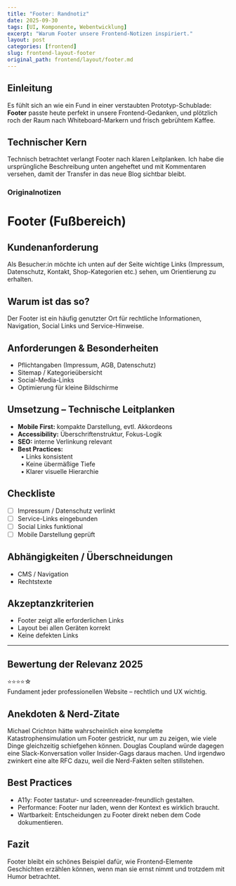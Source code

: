 ```yaml
---
title: "Footer: Randnotiz"
date: 2025-09-30
tags: [UI, Komponente, Webentwicklung]
excerpt: "Warum Footer unsere Frontend-Notizen inspiriert."
layout: post
categories: [frontend]
slug: frontend-layout-footer
original_path: frontend/layout/footer.md
---
```


## Einleitung
Es fühlt sich an wie ein Fund in einer verstaubten Prototyp-Schublade: **Footer** passte heute perfekt in unsere Frontend-Gedanken, und plötzlich roch der Raum nach Whiteboard-Markern und frisch gebrühtem Kaffee.

## Technischer Kern
Technisch betrachtet verlangt Footer nach klaren Leitplanken. Ich habe die ursprüngliche Beschreibung unten angeheftet und mit Kommentaren versehen, damit der Transfer in das neue Blog sichtbar bleibt.

### Originalnotizen
# Footer (Fußbereich)

## Kundenanforderung  
Als Besucher:in möchte ich unten auf der Seite wichtige Links (Impressum, Datenschutz, Kontakt, Shop-Kategorien etc.) sehen, um Orientierung zu erhalten.

## Warum ist das so?  
Der Footer ist ein häufig genutzter Ort für rechtliche Informationen, Navigation, Social Links und Service-Hinweise.

## Anforderungen & Besonderheiten  
- Pflichtangaben (Impressum, AGB, Datenschutz)  
- Sitemap / Kategorieübersicht  
- Social-Media-Links  
- Optimierung für kleine Bildschirme  

## Umsetzung – Technische Leitplanken  
- **Mobile First:** kompakte Darstellung, evtl. Akkordeons  
- **Accessibility:** Überschriftenstruktur, Fokus-Logik  
- **SEO:** interne Verlinkung relevant  
- **Best Practices:**  
 • Links konsistent  
 • Keine übermäßige Tiefe  
 • Klarer visuelle Hierarchie  

## Checkliste  
- [ ] Impressum / Datenschutz verlinkt  
- [ ] Service-Links eingebunden  
- [ ] Social Links funktional  
- [ ] Mobile Darstellung geprüft  

## Abhängigkeiten / Überschneidungen  
- CMS / Navigation  
- Rechtstexte  

## Akzeptanzkriterien  
- Footer zeigt alle erforderlichen Links  
- Layout bei allen Geräten korrekt  
- Keine defekten Links  

---

## Bewertung der Relevanz 2025  
⭐⭐⭐⭐☆  
Fundament jeder professionellen Website – rechtlich und UX wichtig.

## Anekdoten & Nerd-Zitate
Michael Crichton hätte wahrscheinlich eine komplette Katastrophensimulation um Footer gestrickt, nur um zu zeigen, wie viele Dinge gleichzeitig schiefgehen können. Douglas Coupland würde dagegen eine Slack-Konversation voller Insider-Gags daraus machen. Und irgendwo zwinkert eine alte RFC dazu, weil die Nerd-Fakten selten stillstehen.

## Best Practices
- A11y: Footer tastatur- und screenreader-freundlich gestalten.
- Performance: Footer nur laden, wenn der Kontext es wirklich braucht.
- Wartbarkeit: Entscheidungen zu Footer direkt neben dem Code dokumentieren.

## Fazit
Footer bleibt ein schönes Beispiel dafür, wie Frontend-Elemente Geschichten erzählen können, wenn man sie ernst nimmt und trotzdem mit Humor betrachtet.

